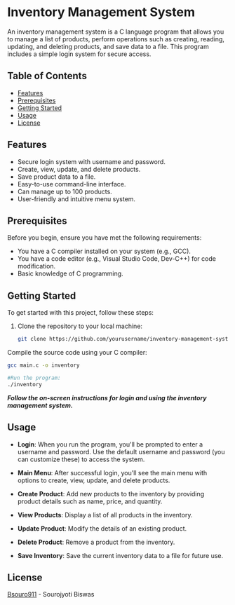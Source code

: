 # Inventory Management System

An inventory management system is a C language program that allows you to manage a list of products, perform operations such as creating, reading, updating, and deleting products, and save data to a file. This program includes a simple login system for secure access.

## Table of Contents

- [Features](#features)
- [Prerequisites](#prerequisites)
- [Getting Started](#getting-started)
- [Usage](#usage)
- [License](#license)

## Features

- Secure login system with username and password.
- Create, view, update, and delete products.
- Save product data to a file.
- Easy-to-use command-line interface.
- Can manage up to 100 products.
- User-friendly and intuitive menu system.

## Prerequisites

Before you begin, ensure you have met the following requirements:

- You have a C compiler installed on your system (e.g., GCC).
- You have a code editor (e.g., Visual Studio Code, Dev-C++) for code modification.
- Basic knowledge of C programming.

## Getting Started

To get started with this project, follow these steps:

1. Clone the repository to your local machine:

   ```bash
   git clone https://github.com/yourusername/inventory-management-system.git
Compile the source code using your C compiler:

```bash
gcc main.c -o inventory

#Run the program:
./inventory
```

***Follow the on-screen instructions for login and using the inventory management system.***

## Usage
- **Login**: When you run the program, you'll be prompted to enter a username and password. Use the default username and password (you can customize these) to access the system.

- **Main Menu**: After successful login, you'll see the main menu with options to create, view, update, and delete products.

- **Create Product**: Add new products to the inventory by providing product details such as name, price, and quantity.

- **View Products**: Display a list of all products in the inventory.

- **Update Product**: Modify the details of an existing product.

- **Delete Product**: Remove a product from the inventory.

- **Save Inventory**: Save the current inventory data to a file for future use.

## License

[Bsouro911](https://github.com/Bsouro911) - Sourojyoti Biswas
